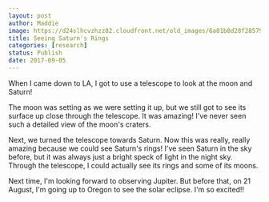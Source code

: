 ```yaml
---
layout: post
author: Maddie
image: https://d24slhcvzhzz82.cloudfront.net/old_images/6a01b8d28f2857970c01bb09b9beb9970d-pi.jpg
title: Seeing Saturn's Rings
categories: [research]
status: Publish
date: 2017-09-05
---
```



When I came down to LA, I got to use a telescope to look at the moon and Saturn!

The moon was setting as we were setting it up, but we still got to see its surface up close through the telescope. It was amazing! I've never seen such a detailed view of the moon's craters.

Next, we turned the telescope towards Saturn. Now this was really, really amazing because we could see Saturn's rings! I've seen Saturn in the sky before, but it was always just a bright speck of light in the night sky. Through the telescope, I could actually see its rings and some of its moons.

Next time, I'm looking forward to observing Jupiter. But before that, on 21 August, I'm going up to Oregon to see the solar eclipse. I'm so excited!!

